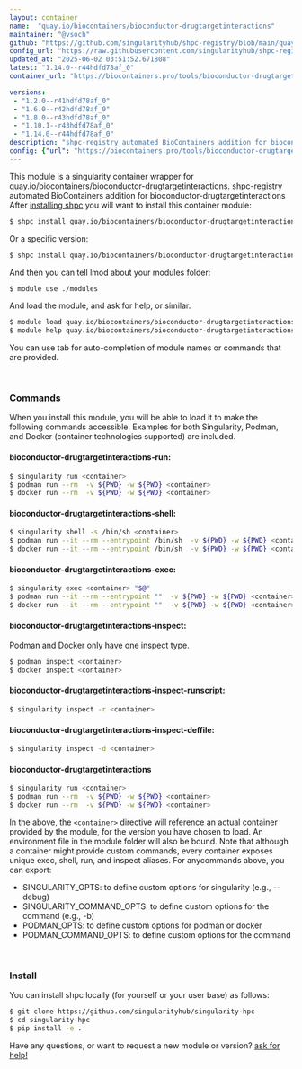 ```yaml
---
layout: container
name:  "quay.io/biocontainers/bioconductor-drugtargetinteractions"
maintainer: "@vsoch"
github: "https://github.com/singularityhub/shpc-registry/blob/main/quay.io/biocontainers/bioconductor-drugtargetinteractions/container.yaml"
config_url: "https://raw.githubusercontent.com/singularityhub/shpc-registry/main/quay.io/biocontainers/bioconductor-drugtargetinteractions/container.yaml"
updated_at: "2025-06-02 03:51:52.671808"
latest: "1.14.0--r44hdfd78af_0"
container_url: "https://biocontainers.pro/tools/bioconductor-drugtargetinteractions"

versions:
 - "1.2.0--r41hdfd78af_0"
 - "1.6.0--r42hdfd78af_0"
 - "1.8.0--r43hdfd78af_0"
 - "1.10.1--r43hdfd78af_0"
 - "1.14.0--r44hdfd78af_0"
description: "shpc-registry automated BioContainers addition for bioconductor-drugtargetinteractions"
config: {"url": "https://biocontainers.pro/tools/bioconductor-drugtargetinteractions", "maintainer": "@vsoch", "description": "shpc-registry automated BioContainers addition for bioconductor-drugtargetinteractions", "latest": {"1.14.0--r44hdfd78af_0": "sha256:f3db2503cc6b721e96e2011d6ed21ce08b53e3b3de202b4daa8423ef65be64e3"}, "tags": {"1.2.0--r41hdfd78af_0": "sha256:f4a5fbcdf15387e7a12cbe49a425bba98057888b7b7efb1e9ebedc976f966bad", "1.6.0--r42hdfd78af_0": "sha256:a16b312c10d1d2ce4405d65b40aa7e1dc1f3a4b42b25a510f9022b95f9df44b4", "1.8.0--r43hdfd78af_0": "sha256:f23c3bbeefaaba4e3404749e19410e535cfd280a4d1e865fb97c8b8a7cccf045", "1.10.1--r43hdfd78af_0": "sha256:2fa3c40a3a648bcfa3eb3db6ab5628f5cbb83c9fb6248fb8aaf3345841d0c41b", "1.14.0--r44hdfd78af_0": "sha256:f3db2503cc6b721e96e2011d6ed21ce08b53e3b3de202b4daa8423ef65be64e3"}, "docker": "quay.io/biocontainers/bioconductor-drugtargetinteractions"}
---
```


This module is a singularity container wrapper for quay.io/biocontainers/bioconductor-drugtargetinteractions.
shpc-registry automated BioContainers addition for bioconductor-drugtargetinteractions
After [installing shpc](#install) you will want to install this container module:


```bash
$ shpc install quay.io/biocontainers/bioconductor-drugtargetinteractions
```

Or a specific version:

```bash
$ shpc install quay.io/biocontainers/bioconductor-drugtargetinteractions:1.14.0--r44hdfd78af_0
```

And then you can tell lmod about your modules folder:

```bash
$ module use ./modules
```

And load the module, and ask for help, or similar.

```bash
$ module load quay.io/biocontainers/bioconductor-drugtargetinteractions/1.14.0--r44hdfd78af_0
$ module help quay.io/biocontainers/bioconductor-drugtargetinteractions/1.14.0--r44hdfd78af_0
```

You can use tab for auto-completion of module names or commands that are provided.

<br>

### Commands

When you install this module, you will be able to load it to make the following commands accessible.
Examples for both Singularity, Podman, and Docker (container technologies supported) are included.

#### bioconductor-drugtargetinteractions-run:

```bash
$ singularity run <container>
$ podman run --rm  -v ${PWD} -w ${PWD} <container>
$ docker run --rm  -v ${PWD} -w ${PWD} <container>
```

#### bioconductor-drugtargetinteractions-shell:

```bash
$ singularity shell -s /bin/sh <container>
$ podman run --it --rm --entrypoint /bin/sh  -v ${PWD} -w ${PWD} <container>
$ docker run --it --rm --entrypoint /bin/sh  -v ${PWD} -w ${PWD} <container>
```

#### bioconductor-drugtargetinteractions-exec:

```bash
$ singularity exec <container> "$@"
$ podman run --it --rm --entrypoint ""  -v ${PWD} -w ${PWD} <container> "$@"
$ docker run --it --rm --entrypoint ""  -v ${PWD} -w ${PWD} <container> "$@"
```

#### bioconductor-drugtargetinteractions-inspect:

Podman and Docker only have one inspect type.

```bash
$ podman inspect <container>
$ docker inspect <container>
```

#### bioconductor-drugtargetinteractions-inspect-runscript:

```bash
$ singularity inspect -r <container>
```

#### bioconductor-drugtargetinteractions-inspect-deffile:

```bash
$ singularity inspect -d <container>
```



#### bioconductor-drugtargetinteractions

```bash
$ singularity run <container>
$ podman run --rm  -v ${PWD} -w ${PWD} <container>
$ docker run --rm  -v ${PWD} -w ${PWD} <container>
```


In the above, the `<container>` directive will reference an actual container provided
by the module, for the version you have chosen to load. An environment file in the
module folder will also be bound. Note that although a container
might provide custom commands, every container exposes unique exec, shell, run, and
inspect aliases. For anycommands above, you can export:

 - SINGULARITY_OPTS: to define custom options for singularity (e.g., --debug)
 - SINGULARITY_COMMAND_OPTS: to define custom options for the command (e.g., -b)
 - PODMAN_OPTS: to define custom options for podman or docker
 - PODMAN_COMMAND_OPTS: to define custom options for the command

<br>

### Install

You can install shpc locally (for yourself or your user base) as follows:

```bash
$ git clone https://github.com/singularityhub/singularity-hpc
$ cd singularity-hpc
$ pip install -e .
```

Have any questions, or want to request a new module or version? [ask for help!](https://github.com/singularityhub/singularity-hpc/issues)